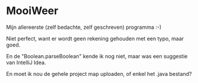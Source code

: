 # MooiWeer

Mijn allereerste (zelf bedachte, zelf geschreven) programma :-)

Niet perfect, want er wordt geen rekening gehouden met een typo, maar goed.

En de "Boolean.parseBoolean" kende ik nog niet, maar was een suggestie van IntelliJ Idea.

En moet ik nou de gehele project map uploaden, of enkel het .java bestand?
